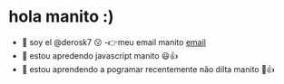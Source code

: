 # hola manito :)


- 👋 soy el  @derosk7 😗
-👉meu email manito [email](vinicius.almeida.carvalho@escola.pr.gov)
- 👀 estou apredendo  javascript manito 😃👍
- 🌱 estou aprendendo a pogramar recentemente não dilta manito 🤨👍


<!---
derosk7/derosk7 is a ✨ special ✨ repository because its `README.md` (this file) appears on your GitHub profile.
You can click the Preview link to take a look at your changes.
--->
 
